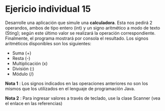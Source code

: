 # Ejericio individual 15
Desarrolle una aplicación que simule una **calculadora**. Esta nos pedirá 2 operandos, ambos de tipo
entero (int) y un signo aritmético a modo de texto (Sting); según este último valor se realizará la
operación correspondiente.
Finalmente, el programa mostrará por consola el resultado. Los signos aritméticos disponibles son
los siguientes:

- Suma (+)
- Resta (-)
- Multiplicación (x)
- División (:)
- Módulo (/)

**Nota 1** : Los signos indicados en las operaciones anteriores no son los mismos que los utilizados en el lenguaje de programación Java.  

**Nota 2** : Para ingresar valores a través de teclado, use la clase Scanner (vea el enlace en las referencias)
